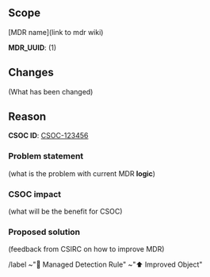 ## Scope

[MDR name](link to mdr wiki)

**MDR_UUID**: (1)

## Changes

(What has been changed)

## Reason

**CSOC ID**: [CSOC-123456](https://jira.s.cec.eu.int/browse/CSOC-123456)

### Problem statement

(what is the problem with current MDR **logic**)

### CSOC impact

(what will be the benefit for CSOC)

### Proposed solution 

(feedback from CSIRC on how to improve MDR)

/label ~"🚨 Managed Detection Rule" ~"⬆️ Improved Object"
